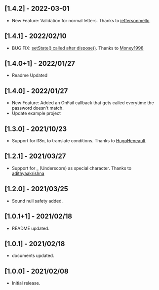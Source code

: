 ## [1.4.2] - 2022-03-01

* New Feature: Validation for normal letters. Thanks to [jeffersonmello](https://github.com/jeffersonmello)

## [1.4.1] - 2022/02/10

* BUG FIX: [setState() called after dispose()](https://github.com/ArefMozafari/flutter_pw_validator/issues/16). Thanks to [Money1998](https://github.com/Money1998)

## [1.4.0+1] - 2022/01/27

* Readme Updated

## [1.4.0] - 2022/01/27

* New Feature: Added an OnFail callback that gets called everytime the password doesn't match.
* Update example project

## [1.3.0] - 2021/10/23

* Support for i18n, to translate conditions. Thanks to [HugoHeneault](https://github.com/HugoHeneault)
  
## [1.2.1] - 2021/03/27

* Support for _ (Underscore) as special character. Thanks to [adithyaakrishna](https://github.com/adithyaakrishna)

## [1.2.0] - 2021/03/25

* Sound null safety added.

## [1.0.1+1] - 2021/02/18

* README updated.

## [1.0.1] - 2021/02/18

* documents updated.

## [1.0.0] - 2021/02/08

* Initial release.
